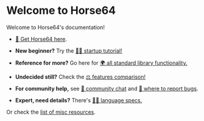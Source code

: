 
<!-- For license of this file, see LICENSE.md in the base folder. -->

Welcome to Horse64
==================

Welcome to Horse64's documentation!

- [📩 Get Horse64 here](https://horse64.org/download).

- **New beginner?**
  Try the [🦸‍♀️ startup tutorial!](/docs/FIXME)

- **Reference for more?**
  Go here for [🌍 all standard library
  functionality.](/docs/FIXME)

- **Undecided still?**
  Check the [⚖️ features comparison!](/docs/Features.md)

- **For community help,** see
  [💬 community chat](https://horse64.org/chat) and
  [🐞 where to report bugs](/docs/Resources.md#report-bugs).

- **Expert, need details?**
  There's [👩‍🔬 language specs.](/docs/Language%20Specs/Overview.md)

Or check the [list of misc resources](/docs/Resources.md).

